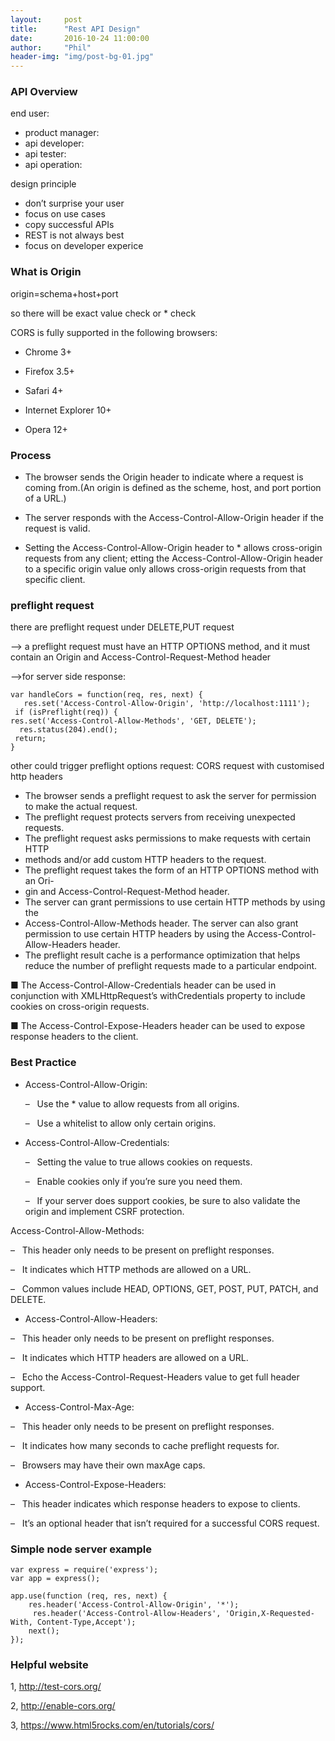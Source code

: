 ```yaml
---
layout:     post
title:      "Rest API Design"
date:       2016-10-24 11:00:00
author:     "Phil"
header-img: "img/post-bg-01.jpg"
---
```


### API Overview

end user:

- product manager:
- api developer:
- api tester:
- api operation:

design principle

- don’t surprise your user
- focus on use cases
- copy successful APIs
- REST is not always best
- focus on developer experice
### What is Origin

origin=schema+host+port

so there will be exact value check or * check

CORS is fully supported in the following  browsers:

- Chrome 3+

- Firefox 3.5+

- Safari 4+

- Internet Explorer 10+

- Opera 12+


### Process

- The browser sends the Origin header to indicate where a request is coming from.(An origin is defined as the scheme, host, and port portion of a URL.)

- The server responds with the Access-Control-Allow-Origin header if the request is valid.

- Setting the Access-Control-Allow-Origin header to * allows cross-origin requests from any client; etting the Access-Control-Allow-Origin header to a specific origin value only allows cross-origin requests from that specific client.

### preflight request

there are preflight request under DELETE,PUT request

—> a preflight request must have an HTTP OPTIONS method, and it must contain an Origin and Access-Control-Request-Method header

—>for server side response:


    var handleCors = function(req, res, next) {
       res.set('Access-Control-Allow-Origin', 'http://localhost:1111');
     if (isPreflight(req)) {
    res.set('Access-Control-Allow-Methods', 'GET, DELETE');
      res.status(204).end();
     return;
    }

other could trigger preflight options request:  CORS request with customised http headers

- The browser sends a preflight request to ask the server for permission to make the actual request.
- The preflight request protects servers from receiving unexpected requests.
- The preflight request asks permissions to make requests with certain HTTP
- methods and/or add custom HTTP headers to the request.
- The preflight request takes the form of an HTTP OPTIONS method with an Ori-
- gin and Access-Control-Request-Method header.
- The server can grant permissions to use certain HTTP methods by using the
- Access-Control-Allow-Methods header. The server can also grant permission to use certain HTTP headers by using the Access-Control-Allow-Headers header.
- The preflight result cache is a performance optimization that helps reduce the number of preflight requests made to a particular endpoint.

■ The Access-Control-Allow-Credentials header can be used in conjunction with XMLHttpRequest’s withCredentials property to include cookies on cross-origin requests.

■ The Access-Control-Expose-Headers header can be used to expose response headers to the client.

### Best Practice

- Access-Control-Allow-Origin:

    – &nbsp;&nbsp;Use the * value to allow requests from all origins.

    – &nbsp;&nbsp;Use a whitelist to allow only certain origins.

- Access-Control-Allow-Credentials:

    – &nbsp;&nbsp;Setting the value to true allows cookies on requests.

    – &nbsp;&nbsp;Enable cookies only if you’re sure you need them.

    – &nbsp;&nbsp;If your server does support cookies, be sure to also validate the origin and
implement CSRF protection.

Access-Control-Allow-Methods:

– &nbsp;&nbsp;This header only needs to be present on preflight responses.

– &nbsp;&nbsp;It indicates which HTTP methods are allowed on a URL.

– &nbsp;&nbsp;Common values include HEAD, OPTIONS, GET, POST, PUT, PATCH, and DELETE.

- Access-Control-Allow-Headers:

– &nbsp;&nbsp;This header only needs to be present on preflight responses.

– &nbsp;&nbsp;It indicates which HTTP headers are allowed on a URL.

– &nbsp;&nbsp;Echo the Access-Control-Request-Headers value to get full header support.

- Access-Control-Max-Age:

– &nbsp;&nbsp;This header only needs to be present on preflight responses.

– &nbsp;&nbsp;It indicates how many seconds to cache preflight requests for.

– &nbsp;&nbsp;Browsers may have their own maxAge caps.

- Access-Control-Expose-Headers:

– &nbsp;&nbsp;This header indicates which response headers to expose to clients.

– &nbsp;&nbsp;It’s an optional header that isn’t required for a successful CORS request.

### Simple node server example

    var express = require('express');
    var app = express();

    app.use(function (req, res, next) {
        res.header('Access-Control-Allow-Origin', '*');
         res.header('Access-Control-Allow-Headers', 'Origin,X-Requested-With, Content-Type,Accept');
        next();
    });


### Helpful website

1, http://test-cors.org/

2, http://enable-cors.org/

3, https://www.html5rocks.com/en/tutorials/cors/
